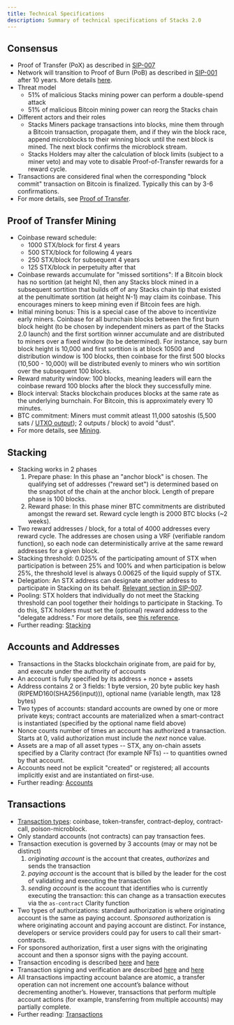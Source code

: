 ```yaml
---
title: Technical Specifications
description: Summary of technical specifications of Stacks 2.0
---
```


## Consensus

- Proof of Transfer (PoX) as described in [SIP-007](https://github.com/blockstack/stacks-blockchain/blob/master/sip/sip-007-stacking-consensus.md)
- Network will transition to Proof of Burn (PoB) as described in [SIP-001](https://github.com/blockstack/stacks-blockchain/blob/master/sip/sip-001-burn-election.md) after 10 years. More details [here](https://github.com/blockstack/stacks-blockchain/blob/master/sip/sip-001-burn-election.md).
- Threat model
  - 51% of malicious Stacks mining power can perform a double-spend attack
  - 51% of malicious Bitcoin mining power can reorg the Stacks chain
- Different actors and their roles
  - Stacks Miners package transactions into blocks, mine them through a Bitcoin transaction, propagate them, and if they win the block race, append microblocks to their winning block until the next block is mined. The next block confirms the microblock stream.
  - Stacks Holders may alter the calculation of block limits (subject to a miner veto) and may vote to disable Proof-of-Transfer rewards for a reward cycle.
- Transactions are considered final when the corresponding "block commit" transaction on Bitcoin is finalized. Typically this can by 3-6 confirmations.
- For more details, see [Proof of Transfer](/understand-stacks/proof-of-transfer).

## Proof of Transfer Mining

- Coinbase reward schedule:
  - 1000 STX/block for first 4 years
  - 500 STX/block for following 4 years
  - 250 STX/block for subsequent 4 years
  - 125 STX/block in perpetuity after that
- Coinbase rewards accumulate for "missed sortitions": If a Bitcoin block has no sortition (at height N), then any Stacks block mined in a subsequent sortition that builds off of any Stacks chain tip that existed at the penultimate sortition (at height N-1) may claim its coinbase. This encourages miners to keep mining even if Bitcoin fees are high.
- Initial mining bonus: This is a special case of the above to incentivize early miners. Coinbase for all burnchain blocks between the first burn block height (to be chosen by independent miners as part of the Stacks 2.0 launch) and the first sortition winner accumulate and are distributed to miners over a fixed window (to be determined). For instance, say burn block height is 10,000 and first sortition is at block 10500 and distribution window is 100 blocks, then coinbase for the first 500 blocks (10,500 - 10,000) will be distributed evenly to miners who win sortition over the subsequent 100 blocks.
- Reward maturity window: 100 blocks, meaning leaders will earn the coinbase reward 100 blocks after the block they successfully mine.
- Block interval: Stacks blockchain produces blocks at the same rate as the underlying burnchain. For Bitcoin, this is approximately every 10 minutes.
- BTC commitment: Miners must commit atleast 11,000 satoshis (5,500 sats / [UTXO output](https://learnmeabitcoin.com/technical/utxo)); 2 outputs / block) to avoid "dust".
- For more details, see [Mining](/understand-stacks/mining).

## Stacking

- Stacking works in 2 phases
  1. Prepare phase: In this phase an "anchor block" is chosen. The qualifying set of addresses ("reward set") is determined based on the snapshot of the chain at the anchor block. Length of prepare phase is 100 blocks.
  2. Reward phase: In this phase miner BTC commitments are distributed amongst the reward set. Reward cycle length is 2000 BTC blocks (~2 weeks).
- Two reward addresses / block, for a total of 4000 addresses every reward cycle. The addresses are chosen using a VRF (verifiable random function), so each node can deterministically arrive at the same reward addresses for a given block.
- Stacking threshold: 0.025% of the participating amount of STX when participation is between 25% and 100% and when participation is below 25%, the threshold level is always 0.00625 of the liquid supply of STX.
- Delegation: An STX address can designate another address to participate in Stacking on its behalf. [Relevant section in SIP-007](https://github.com/blockstack/stacks-blockchain/blob/master/sip/sip-007-stacking-consensus.md#stacker-delegation).
- Pooling: STX holders that individually do not meet the Stacking threshold can pool together their holdings to participate in Stacking. To do this, STX holders must set the (optional) reward address to the "delegate address." For more details, see [this reference](https://docs.blockstack.org/references/stacking-contract#delegate-stx).
- Further reading: [Stacking](/stacks-blockchain/stacking)

## Accounts and Addresses

- Transactions in the Stacks blockchain originate from, are paid for by, and execute under the authority of accounts
- An account is fully specified by its address + nonce + assets
- Address contains 2 or 3 fields: 1 byte version, 20 byte public key hash (RIPEMD160(SHA256(input))), optional name (variable length, max 128 bytes)
- Two types of accounts: standard accounts are owned by one or more private keys; contract accounts are materialized when a smart-contract is instantiated (specified by the optional name field above)
- Nonce counts number of times an account has authorized a transaction. Starts at 0, valid authorization must include the _next_ nonce value.
- Assets are a map of all asset types -- STX, any on-chain assets specified by a Clarity contract (for example NFTs) -- to quantities owned by that account.
- Accounts need not be explicit "created" or registered; all accounts implicitly exist and are instantiated on first-use.
- Further reading: [Accounts](/understand-stacks/accounts)

## Transactions

- [Transaction types](/understand-stacks/transactions#types): coinbase, token-transfer, contract-deploy, contract-call, poison-microblock.
- Only standard accounts (not contracts) can pay transaction fees.
- Transaction execution is governed by 3 accounts (may or may not be distinct)
  1. _originating account_ is the account that creates, _authorizes_ and sends the transaction
  2. _paying account_ is the account that is billed by the leader for the cost of validating and executing the transaction
  3. _sending account_ is the account that identifies who is currently executing the transaction: this can change as a transaction executes via the `as-contract` Clarity function
- Two types of authorizations: standard authorization is where originating account is the same as paying account. _Sponsored_ authorization is where originating account and paying account are distinct. For instance, developers or service providers could pay for users to call their smart-contracts.
- For sponsored authorization, first a user signs with the originating account and then a sponsor signs with the paying account.
- Transaction encoding is described [here](https://github.com/blockstack/stacks-blockchain/blob/master/sip/sip-005-blocks-and-transactions.md#transaction-encoding) and [here](/understand-stacks/transactions#encoding)
- Transaction signing and verification are described [here](https://github.com/blockstack/stacks-blockchain/blob/master/sip/sip-005-blocks-and-transactions.md#transaction-signing-and-verifying) and [here](/understand-stacks/transactions#signature-and-verification)
- All transactions impacting account balance are atomic, a transfer operation can not increment one account’s balance without decrementing another’s. However, transactions that perform multiple account actions (for example, transferring from multiple accounts) may partially complete.
- Further reading: [Transactions](/understand-stacks/transactions)
